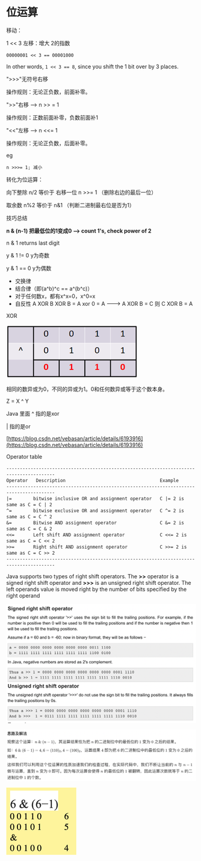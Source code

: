 # 位运算

移动：

1 << 3  左移：增大  2的指数

```
00000001 << 3 == 00001000
```

In other words, `1 << 3 == 8`, since you shift the 1 bit over by 3 places.



">>>"无符号右移

操作规则：无论正负数，前面补零。

">>"右移 --> n >> = 1

操作规则：正数前面补零，负数前面补1

"<<"左移 --> n <<= 1

操作规则：无论正负数，后面补零。



eg

```
n >>>= 1; 减小
```



转化为位运算：&#x20;

向下整除 n/2 等价于 右移一位 n >>= 1  （删除右边的最后一位）

取余数 n%2 等价于  n&1  （判断二进制最右位是否为1）



技巧总结

**n & (n-1) 把最低位的1变成0 --> count 1's, check power of 2**

n & 1 returns last digit

y & 1 != 0   y为奇数

y & 1 == 0  y为偶数



* 交换律
* 结合律（即(a^b)^c == a^(b^c)）
* 对于任何数x，都有x^x=0，x^0=x
* 自反性 A XOR B XOR B = A xor 0 = A ---> A XOR B = C 则 C XOR B = A



XOR

![](<../../.gitbook/assets/image (35) (1).png>)

相同的数异或为0，不同的异或为1。0和任何数异或等于这个数本身。

Z = X ^ Y



Java 里面 ^ 指的是xor

\| 指的是or

[https://blog.csdn.net/vebasan/article/details/6193916](https://blog.csdn.net/vebasan/article/details/6193916)

Operator table



```
----------------------------------------------------------------------------------------
Operator   Description                                   Example
----------------------------------------------------------------------------------------
|=        bitwise inclusive OR and assignment operator   C |= 2 is same as C = C | 2
^=        bitwise exclusive OR and assignment operator   C ^= 2 is same as C = C ^ 2
&=        Bitwise AND assignment operator                C &= 2 is same as C = C & 2
<<=       Left shift AND assignment operator             C <<= 2 is same as C = C << 2
>>=       Right shift AND assignment operator            C >>= 2 is same as C = C >> 2  
----------------------------------------------------------------------------------------
```

Java supports two types of right shift operators. The **>>** operator is a signed right shift operator and **>>>** is an unsigned right shift operator. The left operands value is moved right by the number of bits specified by the right operand

![](<../../.gitbook/assets/image (19).png>)





![](<../../.gitbook/assets/image (17).png>)

![](<../../.gitbook/assets/image (18).png>)

